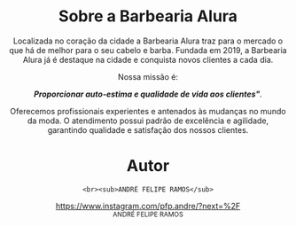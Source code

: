 <center><h1><strong>Sobre a Barbearia Alura</h1></strong>

<p>Localizada no coração da cidade a Barbearia Alura traz para o mercado o que há de melhor para o seu cabelo e barba. Fundada em 2019, a Barbearia Alura já é destaque na cidade e conquista novos clientes a cada dia.</p>

Nossa missão é:<strong><i><div style=" float: right">Proporcionar auto-estima e qualidade de vida aos clientes"</strong>.</i>

<p>Oferecemos profissionais experientes e antenados às mudanças no mundo da moda. O atendimento possui padrão de excelência e agilidade, garantindo qualidade e satisfação dos nossos clientes.

  # Autor
    <br><sub>ANDRÉ FELIPE RAMOS</sub>
<https://www.instagram.com/pfp.andre/?next=%2F>
  <br><sub>ANDRÉ FELIPE RAMOS</sub>
